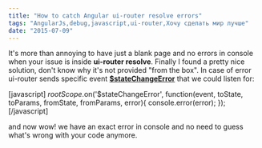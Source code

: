 ```yaml
---
title: "How to catch Angular ui-router resolve errors"
tags: "AngularJs,debug,javascript,ui-router,Хочу сделать мир лучше"
date: "2015-07-09"
---
```


It's more than annoying to have just a blank page and no errors in console when your issue is inside **ui-router resolve**. Finally I found a pretty nice solution, don't know why it's not provided "from the box". In case of error ui-router sends specific event **[$stateChangeError](https://github.com/angular-ui/ui-router/wiki#state-change-events)** that we could listen for:

[javascript] $rootScope.$on('$stateChangeError', function(event, toState, toParams, fromState, fromParams, error){ console.error(error); }); [/javascript]

and now wow! we have an exact error in console and no need to guess what's wrong with your code anymore.
